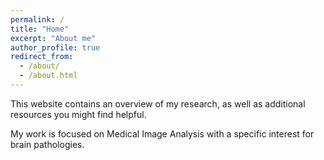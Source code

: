 ```yaml
---
permalink: /
title: "Home"
excerpt: "About me"
author_profile: true
redirect_from: 
  - /about/
  - /about.html
---
```


This website contains an overview of my research, as well as additional resources you might find helpful.

My work is focused on Medical Image Analysis with a specific interest for brain pathologies. 

